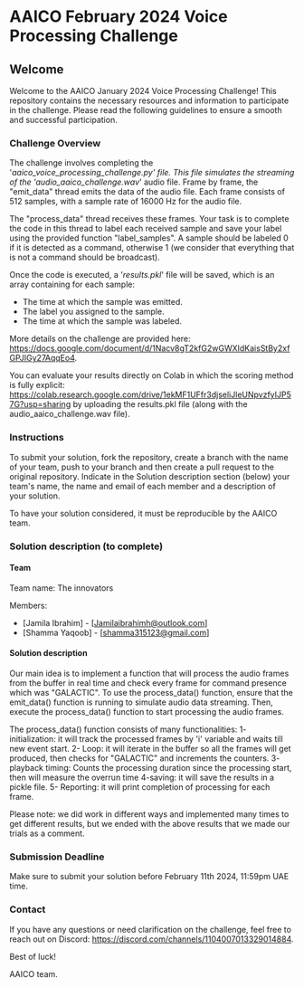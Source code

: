 # AAICO February 2024 Voice Processing Challenge

## Welcome

Welcome to the AAICO January 2024 Voice Processing Challenge! This repository contains the necessary resources and information to participate in the challenge. Please read the following guidelines to ensure a smooth and successful participation.

### Challenge Overview

The challenge involves completing the '*aaico_voice_processing_challenge.py' file. This file simulates the streaming of the 'audio_aaico_challenge.wav*' audio file. Frame by frame, the "emit_data" thread emits the data of the audio file. Each frame consists of 512 samples, with a sample rate of 16000 Hz for the audio file.

The "process_data" thread receives these frames. Your task is to complete the code in this thread to label each received sample and save your label using the provided function "label_samples". A sample should be labeled 0 if it is detected as a command, otherwise 1 (we consider that everything that is not a command should be broadcast).

Once the code is executed, a '*results.pkl*' file will be saved, which is an array containing for each sample:

- The time at which the sample was emitted.
- The label you assigned to the sample.
- The time at which the sample was labeled.

More details on the challenge are provided here: https://docs.google.com/document/d/1Nacv8gT2kfG2wGWXIdKaisStBy2xfGPJIGy27AqqEo4.

You can evaluate your results directly on Colab in which the scoring method is fully explicit: https://colab.research.google.com/drive/1ekMF1UFfr3djseliJleUNpvzfyIJP57G?usp=sharing by uploading the results.pkl file (along with the audio_aaico_challenge.wav file).

### Instructions

To submit your solution, fork the repository, create a branch with the name of your team, push to your branch and then create a pull request to the original repository. Indicate in the Solution description section (below) your team's name, the name and email of each member and a description of your solution.

To have your solution considered, it must be reproducible by the AAICO team.

### Solution description (to complete)

#### Team

Team name: The innovators 

Members:

- [Jamila Ibrahim] - [Jamilaibrahimh@outlook.com]
- [Shamma Yaqoob] -  [shamma315123@gmail.com]


#### Solution description

Our main idea is to implement a function that will process the audio frames from the buffer in real time and check every frame for command presence which was "GALACTIC".
To use the process_data() function, ensure that the emit_data() function is running to simulate audio data streaming. Then, execute the process_data() function to start processing the audio frames.
 

The process_data() function consists of many functionalities:
1- initialization: it will track the processed frames by 'i' variable and waits till new event start.
2-  Loop: it will iterate in the buffer so all the frames will get produced, then checks for "GALACTIC" and increments the counters.
3- playback timing: Counts the processing duration since the processing start, then will measure the overrun time
4-saving: it will save the results in a pickle file.
5- Reporting: it will print  completion of processing for each frame.


Please note: we did work in different ways and implemented many times to get different results, but we ended with the above results that we made our trials as a comment. 


### Submission Deadline

Make sure to submit your solution before February 11th 2024, 11:59pm UAE time.

### Contact

If you have any questions or need clarification on the challenge, feel free to reach out on Discord: https://discord.com/channels/1104007013329014884.

Best of luck!

AAICO team.
